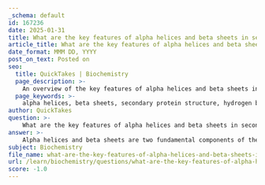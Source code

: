 ```yaml
---
_schema: default
id: 167236
date: 2025-01-31
title: What are the key features of alpha helices and beta sheets in secondary protein structure?
article_title: What are the key features of alpha helices and beta sheets in secondary protein structure?
date_format: MMM DD, YYYY
post_on_text: Posted on
seo:
  title: QuickTakes | Biochemistry
  page_description: >-
    An overview of the key features of alpha helices and beta sheets in secondary protein structure, including their structures, hydrogen bonding patterns, and functional roles in proteins.
  page_keywords: >-
    alpha helices, beta sheets, secondary protein structure, hydrogen bonding, protein stability, polypeptide chains, protein functionality, structural integrity, right-handed coiled structure, beta-pleated sheets, protein interactions, amino acids
author: QuickTakes
question: >-
    What are the key features of alpha helices and beta sheets in secondary protein structure?
answer: >-
    Alpha helices and beta sheets are two fundamental components of the secondary structure of proteins, characterized by specific structural features and stabilized by hydrogen bonds.\n\n### Alpha Helices\n1. **Structure**: An alpha helix is a right-handed coiled structure where each turn typically contains about 3.6 amino acids. The helical structure is compact and tightly coiled.\n2. **Hydrogen Bonding**: The stability of the alpha helix arises from hydrogen bonds formed between the carbonyl oxygen (C=O) of one amino acid and the amide hydrogen (N-H) of another amino acid that is four residues down the chain. This specific pattern of hydrogen bonding contributes to the overall stability and integrity of the alpha helix.\n3. **Functionality**: Alpha helices play a crucial role in maintaining the protein's structure and can contribute to the formation of active sites, influencing the protein's functionality.\n\n### Beta-Pleated Sheets\n1. **Structure**: Beta sheets consist of two or more segments of polypeptide chains (beta strands) that lie alongside each other, forming a sheet-like structure. These strands can be arranged in parallel or antiparallel configurations.\n2. **Hydrogen Bonding**: The hydrogen bonds in beta sheets occur between the carbonyl oxygen of one strand and the amide hydrogen of an adjacent strand. The arrangement of these hydrogen bonds contributes to the stability and rigidity of the beta sheet structure.\n3. **Functionality**: Beta-pleated sheets provide strength and structural integrity to proteins, and their specific arrangement can also influence the protein's interactions with other molecules.\n\n### Summary\nBoth alpha helices and beta sheets are integral to the secondary structure of proteins, providing stability and contributing to the overall shape and function of the protein through their hydrogen-bonded arrangements. The specific patterns of these secondary structures are crucial for the tertiary structure, which ultimately determines the protein's functionality.
subject: Biochemistry
file_name: what-are-the-key-features-of-alpha-helices-and-beta-sheets-in-secondary-protein-structure.md
url: /learn/biochemistry/questions/what-are-the-key-features-of-alpha-helices-and-beta-sheets-in-secondary-protein-structure
score: -1.0
---
```


&nbsp;